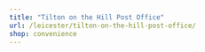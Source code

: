```yaml
---
title: "Tilton on the Hill Post Office"
url: /leicester/tilton-on-the-hill-post-office/
shop: convenience
---
```

